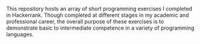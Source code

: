 This repository hosts an array of short programming exercises I completed in Hackerrank. Though completed at different stages in my academic and professional career, 
the overall purpose of these exercises is to demonstrate basic to intermediate competence in a variety of programming languages.
